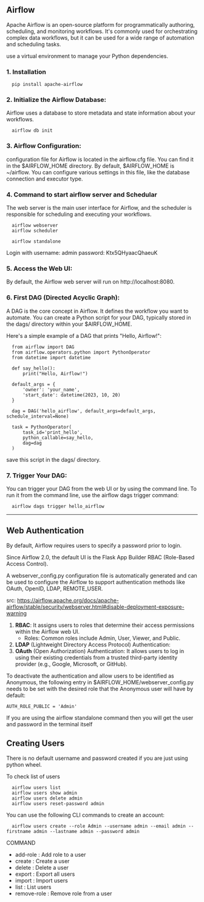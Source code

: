 ## Airflow
Apache Airflow is an open-source platform for programmatically authoring, scheduling, and monitoring workflows. It's commonly used for orchestrating complex data workflows, but it can be used for a wide range of automation and scheduling tasks. 

use a virtual environment to manage your Python dependencies.
### 1. Installation
```
  pip install apache-airflow
```
### 2. Initialize the Airflow Database:
Airflow uses a database to store metadata and state information about your workflows. 
```
  airflow db init
```
### 3. Airflow Configuration:
configuration file for Airflow is located in the airflow.cfg file. You can find it in the $AIRFLOW_HOME directory. By default, $AIRFLOW_HOME is ~/airflow. You can configure various settings in this file, like the database connection and executor type.

### 4. Command to start airflow server and Schedular
The web server is the main user interface for Airflow, and the scheduler is responsible for scheduling and executing your workflows.
```
  airflow webserver
  airflow scheduler
```

```
  airflow standalone
```
Login with username: admin  password: Ktx5QHyaacQhaeuK
### 5. Access the Web UI:
By default, the Airflow web server will run on http://localhost:8080.

### 6. First DAG (Directed Acyclic Graph):

A DAG is the core concept in Airflow. It defines the workflow you want to automate. You can create a Python script for your DAG, typically stored in the dags/ directory within your $AIRFLOW_HOME.

Here's a simple example of a DAG that prints "Hello, Airflow!":
```
  from airflow import DAG
  from airflow.operators.python import PythonOperator
  from datetime import datetime
  
  def say_hello():
      print("Hello, Airflow!")
  
  default_args = {
      'owner': 'your_name',
      'start_date': datetime(2023, 10, 20)
  }
  
  dag = DAG('hello_airflow', default_args=default_args, schedule_interval=None)
  
  task = PythonOperator(
      task_id='print_hello',
      python_callable=say_hello,
      dag=dag
  )
```
save this script in the dags/ directory.

### 7. Trigger Your DAG:

You can trigger your DAG from the web UI or by using the command line. To run it from the command line, use the airflow dags trigger command:
```
  airflow dags trigger hello_airflow
```
***
## Web Authentication
By default, Airflow requires users to specify a password prior to login.

Since Airflow 2.0, the default UI is the Flask App Builder RBAC (Role-Based Access Control). 

A webserver_config.py configuration file is automatically generated and can be used to configure the Airflow to support authentication methods like OAuth, OpenID, LDAP, REMOTE_USER.

src: https://airflow.apache.org/docs/apache-airflow/stable/security/webserver.html#disable-deployment-exposure-warning

  1. **RBAC**: It assigns users to roles that determine their access permissions within the Airflow web UI.
      - Roles: Common roles include Admin, User, Viewer, and Public.
  2. **LDAP** (Lightweight Directory Access Protocol) Authentication:
  3. **OAuth** (Open Authorization) Authentication: It allows users to log in using their existing credentials from a trusted third-party identity provider (e.g., Google, Microsoft, or GitHub).


To deactivate the authentication and allow users to be identified as Anonymous, the following entry in $AIRFLOW_HOME/webserver_config.py needs to be set with the desired role that the Anonymous user will have by default:

`AUTH_ROLE_PUBLIC = 'Admin'`

If you are using the airflow standalone command then you will get the user and password in the terminal itself

## Creating Users
There is no default username and password created if you are just using python wheel.

To check list of users
```
  airflow users list
  airflow users show admin
  airflow users delete admin
  airflow users reset-password admin
```

You can use the following CLI commands to create an account:
```
  airflow users create --role Admin --username admin --email admin --firstname admin --lastname admin --password admin
```

COMMAND
- add-role  : Add role to a user
- create    : Create a user
- delete    : Delete a user
- export    : Export all users
- import    : Import users
- list      : List users
- remove-role :     Remove role from a user

